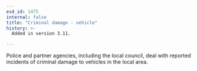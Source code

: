 ```yaml
---
esd_id: 1475
internal: false
title: "Criminal damage - vehicle"
history: >-
  Added in version 3.11.

---
```


Police and partner agencies, including the local council, deal with reported incidents of criminal damage to vehicles in the local area.

